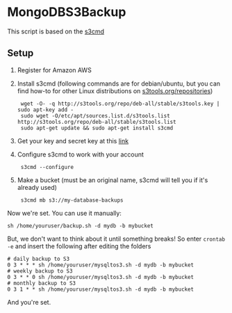 MongoDBS3Backup
=================================

This script is based on the [s3cmd](http://s3tools.org/s3cmd)

Setup
-----
1. Register for Amazon AWS 
2. Install s3cmd (following commands are for debian/ubuntu, but you can find how-to for other Linux distributions on [s3tools.org/repositories](http://s3tools.org/repositories))

		wget -O- -q http://s3tools.org/repo/deb-all/stable/s3tools.key | sudo apt-key add -
		sudo wget -O/etc/apt/sources.list.d/s3tools.list http://s3tools.org/repo/deb-all/stable/s3tools.list
		sudo apt-get update && sudo apt-get install s3cmd
	
3. Get your key and secret key at this [link](https://aws-portal.amazon.com/gp/aws/developer/account/index.html?ie=UTF8&action=access-key)
4. Configure s3cmd to work with your account

		s3cmd --configure

5. Make a bucket (must be an original name, s3cmd will tell you if it's already used)

		s3cmd mb s3://my-database-backups
	
Now we're set. You can use it manually:

	sh /home/youruser/backup.sh -d mydb -b mybucket
	
But, we don't want to think about it until something breaks! So enter `crontab -e` and insert the following after editing the folders

	# daily backup to S3
	0 3 * * * sh /home/youruser/mysqltos3.sh -d mydb -b mybucket
	# weekly backup to S3
	0 3 * * 0 sh /home/youruser/mysqltos3.sh -d mydb -b mybucket
	# monthly backup to S3
	0 3 1 * * sh /home/youruser/mysqltos3.sh -d mydb -b mybucket

And you're set.
